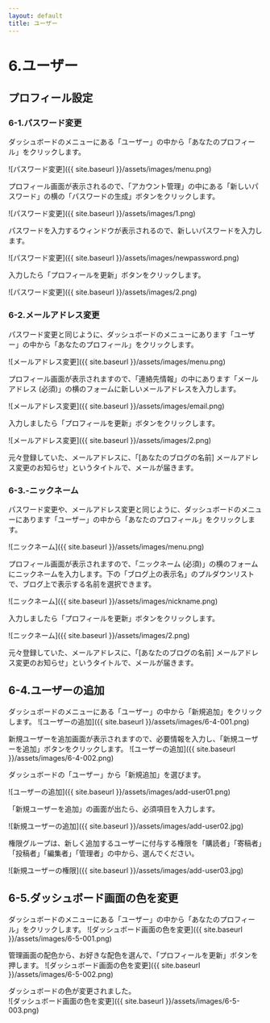 ```yaml
---
layout: default
title: ユーザー
---
```

# 6.ユーザー

## プロフィール設定

### 6-1.パスワード変更

ダッシュボードのメニューにある「ユーザー」の中から「あなたのプロフィール」をクリックします。

![パスワード変更]({{ site.baseurl }}/assets/images/menu.png)

プロフィール画面が表示されるので、「アカウント管理」の中にある「新しいパスワード」の横の「パスワードの生成」ボタンをクリックします。

![パスワード変更]({{ site.baseurl }}/assets/images/1.png)

パスワードを入力するウィンドウが表示されるので、新しいパスワードを入力します。

![パスワード変更]({{ site.baseurl }}/assets/images/newpassword.png)

入力したら「プロフィールを更新」ボタンをクリックします。

![パスワード変更]({{ site.baseurl }}/assets/images/2.png)


### 6-2.メールアドレス変更

パスワード変更と同じように、ダッシュボードのメニューにあります「ユーザー」の中から「あなたのプロフィール」をクリックします。

![メールアドレス変更]({{ site.baseurl }}/assets/images/menu.png)

プロフィール画面が表示されますので、「連絡先情報」の中にあります「メールアドレス (必須)」の横のフォームに新しいメールアドレスを入力します。

![メールアドレス変更]({{ site.baseurl }}/assets/images/email.png)

入力しましたら「プロフィールを更新」ボタンをクリックします。

![メールアドレス変更]({{ site.baseurl }}/assets/images/2.png)

元々登録していた、メールアドレスに、「[あなたのブログの名前] メールアドレス変更のお知らせ」というタイトルで、メールが届きます。


### 6-3.-ニックネーム

パスワード変更や、メールアドレス変更と同じように、ダッシュボードのメニューにあります「ユーザー」の中から「あなたのプロフィール」をクリックします。

![ニックネーム]({{ site.baseurl }}/assets/images/menu.png)

プロフィール画面が表示されますので、「ニックネーム (必須)」の横のフォームにニックネームを入力します。下の「ブログ上の表示名」のプルダウンリストで、ブログ上で表示する名前を選択できます。

![ニックネーム]({{ site.baseurl }}/assets/images/nickname.png)

入力しましたら「プロフィールを更新」ボタンをクリックします。

![ニックネーム]({{ site.baseurl }}/assets/images/2.png)

元々登録していた、メールアドレスに、「[あなたのブログの名前] メールアドレス変更のお知らせ」というタイトルで、メールが届きます。

## 6-4.ユーザーの追加

ダッシュボードのメニューにある「ユーザー」の中から「新規追加」をクリックします。
![ユーザーの追加]({{ site.baseurl }}/assets/images/6-4-001.png)

新規ユーザーを追加画面が表示されますので、必要情報を入力し、「新規ユーザーを追加」ボタンをクリックします。
![ユーザーの追加]({{ site.baseurl }}/assets/images/6-4-002.png)

ダッシュボードの「ユーザー」から「新規追加」を選びます。

![ユーザーの追加]({{ site.baseurl }}/assets/images/add-user01.png)

「新規ユーザーを追加」の画面が出たら、必須項目を入力します。

![新規ユーザーの追加]({{ site.baseurl }}/assets/images/add-user02.jpg)

権限グループは、新しく追加するユーザーに付与する権限を「購読者」「寄稿者」「投稿者」「編集者」「管理者」の中から、選んでください。

![新規ユーザーの権限]({{ site.baseurl }}/assets/images/add-user03.jpg)


## 6-5.ダッシュボード画面の色を変更

ダッシュボードのメニューにある「ユーザー」の中から「あなたのプロフィール」をクリックします。
![ダッシュボード画面の色を変更]({{ site.baseurl }}/assets/images/6-5-001.png)

管理画面の配色から、お好きな配色を選んで、「プロフィールを更新」ボタンを押します。
![ダッシュボード画面の色を変更]({{ site.baseurl }}/assets/images/6-5-002.png)

ダッシュボードの色が変更されました。  
![ダッシュボード画面の色を変更]({{ site.baseurl }}/assets/images/6-5-003.png)
